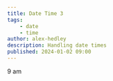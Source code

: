 ```yaml
---
title: Date Time 3
tags:
    - date
    - time
author: alex-hedley
description: Handling date times
published: 2024-01-02 09:00
---
```


9 am
